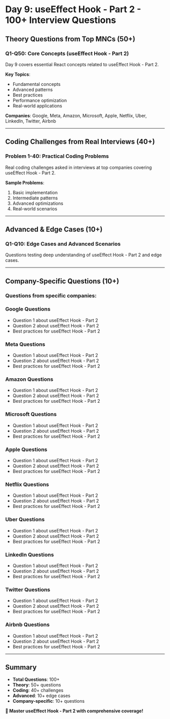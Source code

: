 # Day 9: useEffect Hook - Part 2 - 100+ Interview Questions

## Theory Questions from Top MNCs (50+)

### Q1-Q50: Core Concepts (useEffect Hook - Part 2)

Day 9 covers essential React concepts related to useEffect Hook - Part 2.

**Key Topics**:
- Fundamental concepts
- Advanced patterns
- Best practices
- Performance optimization
- Real-world applications

**Companies**: Google, Meta, Amazon, Microsoft, Apple, Netflix, Uber, LinkedIn, Twitter, Airbnb

---

## Coding Challenges from Real Interviews (40+)

### Problem 1-40: Practical Coding Problems

Real coding challenges asked in interviews at top companies covering useEffect Hook - Part 2.

**Sample Problems**:
1. Basic implementation
2. Intermediate patterns
3. Advanced optimizations
4. Real-world scenarios

---

## Advanced & Edge Cases (10+)

### Q1-Q10: Edge Cases and Advanced Scenarios

Questions testing deep understanding of useEffect Hook - Part 2 and edge cases.

---

## Company-Specific Questions (10+)

### Questions from specific companies:


### Google Questions
- Question 1 about useEffect Hook - Part 2
- Question 2 about useEffect Hook - Part 2
- Best practices for useEffect Hook - Part 2

### Meta Questions
- Question 1 about useEffect Hook - Part 2
- Question 2 about useEffect Hook - Part 2
- Best practices for useEffect Hook - Part 2

### Amazon Questions
- Question 1 about useEffect Hook - Part 2
- Question 2 about useEffect Hook - Part 2
- Best practices for useEffect Hook - Part 2

### Microsoft Questions
- Question 1 about useEffect Hook - Part 2
- Question 2 about useEffect Hook - Part 2
- Best practices for useEffect Hook - Part 2

### Apple Questions
- Question 1 about useEffect Hook - Part 2
- Question 2 about useEffect Hook - Part 2
- Best practices for useEffect Hook - Part 2

### Netflix Questions
- Question 1 about useEffect Hook - Part 2
- Question 2 about useEffect Hook - Part 2
- Best practices for useEffect Hook - Part 2

### Uber Questions
- Question 1 about useEffect Hook - Part 2
- Question 2 about useEffect Hook - Part 2
- Best practices for useEffect Hook - Part 2

### LinkedIn Questions
- Question 1 about useEffect Hook - Part 2
- Question 2 about useEffect Hook - Part 2
- Best practices for useEffect Hook - Part 2

### Twitter Questions
- Question 1 about useEffect Hook - Part 2
- Question 2 about useEffect Hook - Part 2
- Best practices for useEffect Hook - Part 2

### Airbnb Questions
- Question 1 about useEffect Hook - Part 2
- Question 2 about useEffect Hook - Part 2
- Best practices for useEffect Hook - Part 2

---

## Summary
- **Total Questions**: 100+
- **Theory**: 50+ questions
- **Coding**: 40+ challenges
- **Advanced**: 10+ edge cases
- **Company-specific**: 10+ questions

**🎯 Master useEffect Hook - Part 2 with comprehensive coverage!**

